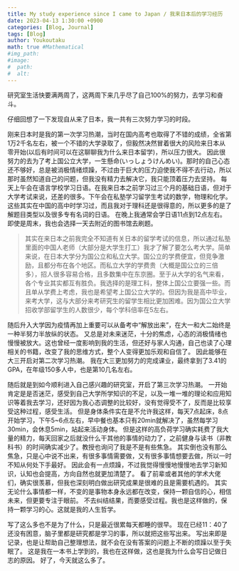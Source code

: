 ```yaml
---
title: My study experience since I came to Japan / 我来日本后的学习经历
date: 2023-04-13 1:30:00 +0900
categories: [Blog, Journal]
tags: [Blog]
author: Youkoutaku
math: true #Mathematical
#img_path:
#image:
#  path: 
#  alt: 
---
```


研究室生活快要满两周了，这两周下来几乎尽了自己100%的努力，去学习和奋斗。

仔细回想了一下发现自从来了日本，我一共有三次努力学习的时段。

刚来日本时是我的第一次学习热潮，当时在国内高考也取得了不错的成绩，全省第1万2千名左右，被一个不错的大学录取了，但毅然决然冒着很大的风险来日本从零开始(以后有时间可以在这聊聊我为什么来日本留学)，所以压力很大。
因此很努力的去为了考上国公立大学，一生懸命(いっしょうけんめい)。那时的自己心态还不够好，总是被消极情绪烦躁，不过由于巨大的压力迫使我不得不去行动，所以那时虽然知道自己的问题，但我没有精力去解决它，我只能顶着压力去坚持。
每天上午会在语言学校学习日语。在我来日本之前学习过三个月的基础日语，但对于大学考试来说，还差的很多。下午会在私塾学习留学生考试的数学，物理和化学。这些其实在中国的高中时学习过，而且我对于理科还是很得意的，所以更多的是了解题目类型以及很多专有名词的日语。
在晚上我通常会学日语11点到12点左右。即使是周末，我也会选择一天去附近的图书馆去刷题。

>其实在来日本之前我完全不知道有关日本的留学考试的信息，所以通过私塾里面的中国人老师（大部分是大学生打工）我才了解了要怎么考大学。简单来说，在日本大学分为国公立和私立大学。国公立的学费便宜，但竞争激励，且都分布在各个地区。而私立大学的学费贵（大概是国公立的三倍多），招人很多容易合格，且多数集中在东京圈。至于从大学的名气来看，各个专业其实都互有胜负。我选择的是理工科，整体上国公立要强一些。而且单从学费上考虑，我也是希望考上国公立大学的。但因为我是高中毕业，来考大学，这与大部分来考研究生的留学生相比更加困难。因为国公立大学招收学部留学生的人数很少，每个学科倍率在5左右。

随后升入大学因为疫情再加上重要可以从备考中“解放出来”，在大一和大二始终是一种半努力半放纵的状态。
又总是对未来迷茫，十分的焦虑，心态的消极情绪也慢慢被放大。这也曾经一度影响到我的生活，但还好与家人沟通，自己也读了心理相关的书籍，改变了我的思维方式，整个人变得更加乐观和自信了。
因此能够在大三开启对第二次学习热潮。
我在大三更加努力的完成课业，最终拿到了3.41的GPA，在年级150多人中，也是第10几名左右。

随后就是到如今顺利进入自己感兴趣的研究室，开启了第三次学习热潮。
一开始肯定是是否迷茫，感受到自己大学所学知识的不足，以及一堆一堆的理论和应用知识等着我去学习，还好因为我心态调整的比较好，没有觉得受不了，反而是比较享受这种过程，感受生活。
但是身体条件实在是不允许我这样，每天7点起床，8点开始学习，下午5~6点左右，早中餐也基本只有20min就解决了，虽然每学习30min，会休息5min，站起来活动身体。
但是这样的高负荷学习确实耗费了我大量的精力，每天回家之后就没什么干其他的事情的动力了，之前健身与读书（非教科书）的时间确实减少了。教授也询问了我是不是有些焦急。
其实倒也没有那么焦急，只是心中说不出来，有很多事情需要做，又有很多事情想要去做，所以一时不知从何处下手最好。
因此会有一点烦躁，不过我觉得慢慢地慢慢地去学习新知识，认知也会提高，方向自然也就更加清楚了。
看了前辈或者其他的学术大佬们，确实很羡慕，但我也深刻明白做出研究成果是很难的且是需要机遇的。
其实无论什么事情都一样，不变的是事物本身永远都在改变，保持一颗自信的心，相信未来，但更要专注于眼前。
不去纠结结果，而要感受过程。我也是这样做的，保持一颗学习的心。这就是我的人生哲学。

写了这么多也不是为了什么，只是最近很累每天都睡的很早。
现在已经11：40了还没有困意，脑子里都是研究都是学习的事，所以就把这些写出来。
写出来即是记录，也是让帮助自己整理想法，就不会在没有答案的问题上不断的烦躁以至于失眠了。
这是我在一本书上学到的，我也在这样做，这也是我为什么会写日记做日志的原因。
好了，今天就这么多了。